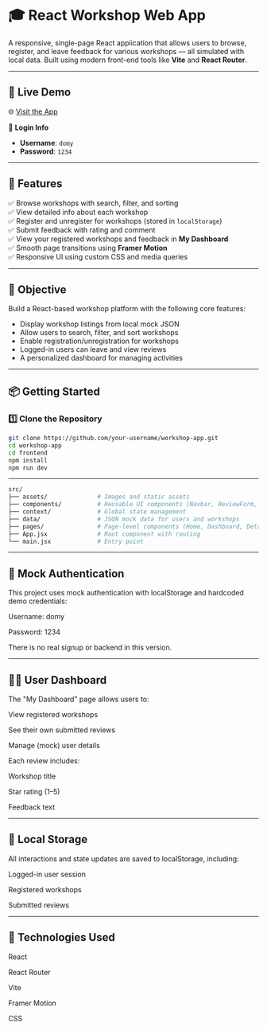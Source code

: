 # 🎓 React Workshop Web App

A responsive, single-page React application that allows users to browse, register, and leave feedback for various workshops — all simulated with local data. Built using modern front-end tools like **Vite** and **React Router**.

---
## 🚀 Live Demo

🌐 [Visit the App](https://workshop-app-qzum.vercel.app)

👤 **Login Info**  
- **Username**: `domy`  
- **Password**: `1234`
---

## 🧩 Features

✅ Browse workshops with search, filter, and sorting  
✅ View detailed info about each workshop  
✅ Register and unregister for workshops (stored in `localStorage`)  
✅ Submit feedback with rating and comment  
✅ View your registered workshops and feedback in **My Dashboard**  
✅ Smooth page transitions using **Framer Motion**  
✅ Responsive UI using custom CSS and media queries

---

## 🎯 Objective

Build a React-based workshop platform with the following core features:

- Display workshop listings from local mock JSON  
- Allow users to search, filter, and sort workshops  
- Enable registration/unregistration for workshops  
- Logged-in users can leave and view reviews  
- A personalized dashboard for managing activities  

---

## 📦 Getting Started

### 1️⃣ Clone the Repository

```bash
git clone https://github.com/your-username/workshop-app.git
cd workshop-app
cd frontend
npm install
npm run dev
```
---
```bash
src/
├── assets/              # Images and static assets
├── components/          # Reusable UI components (Navbar, ReviewForm, etc.)
├── context/             # Global state management
├── data/                # JSON mock data for users and workshops
├── pages/               # Page-level components (Home, Dashboard, Details, Login)
├── App.jsx              # Root component with routing
└── main.jsx             # Entry point
```
---

## 🔐 Mock Authentication 
This project uses mock authentication with localStorage and hardcoded demo credentials:

Username: domy

Password: 1234

There is no real signup or backend in this version.

---

## 🧑‍💻 User Dashboard
The "My Dashboard" page allows users to:

View registered workshops

See their own submitted reviews

Manage (mock) user details

Each review includes:

Workshop title

Star rating (1–5)

Feedback text

---

## 💾 Local Storage
All interactions and state updates are saved to localStorage, including:

Logged-in user session

Registered workshops

Submitted reviews

---

## 📌 Technologies Used
React

React Router

Vite

Framer Motion

CSS

